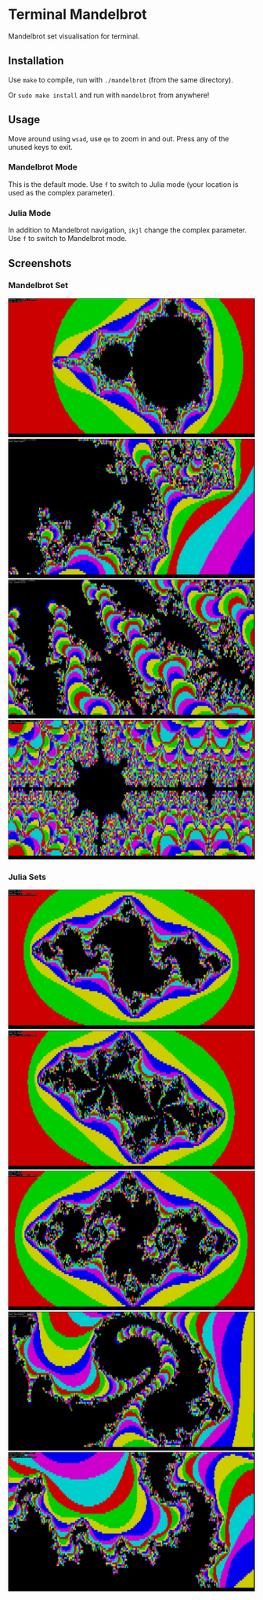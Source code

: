# Terminal Mandelbrot

Mandelbrot set visualisation for terminal.


## Installation
Use `make` to compile, run with `./mandelbrot` (from the same directory).

Or `sudo make install` and run with `mandelbrot` from anywhere!


## Usage
Move around using `wsad`, use `qe` to zoom in and out.
Press any of the unused keys to exit.

### Mandelbrot Mode
This is the default mode.
Use `f` to switch to Julia mode (your location is used as the complex parameter).

### Julia Mode
In addition to Mandelbrot navigation, `ikjl` change the complex parameter.
Use `f` to switch to Mandelbrot mode.


## Screenshots

### Mandelbrot Set
![mandelbrot 1](screenshots/mandelbrot1.png)
![mandelbrot 2](screenshots/mandelbrot2.png)
![mandelbrot 3](screenshots/mandelbrot3.png)
![mandelbrot 4](screenshots/mandelbrot4.png)

### Julia Sets
![julia 1](screenshots/julia1.png)
![julia 2](screenshots/julia2.png)
![julia 3](screenshots/julia3.png)
![julia 4](screenshots/julia4.png)
![julia 5](screenshots/julia5.png)
